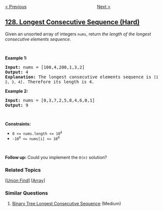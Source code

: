 <!--|This file generated by command(leetcode description); DO NOT EDIT.    |-->
<!--+----------------------------------------------------------------------+-->
<!--|@author    openset <openset.wang@gmail.com>                           |-->
<!--|@link      https://github.com/openset                                 |-->
<!--|@home      https://github.com/openset/leetcode                        |-->
<!--+----------------------------------------------------------------------+-->

[< Previous](../word-ladder "Word Ladder")
　　　　　　　　　　　　　　　　
[Next >](../sum-root-to-leaf-numbers "Sum Root to Leaf Numbers")

## [128. Longest Consecutive Sequence (Hard)](https://leetcode.com/problems/longest-consecutive-sequence "最长连续序列")

<p>Given an unsorted array of integers <code>nums</code>, return <em>the length of the longest consecutive elements sequence.</em></p>

<p>&nbsp;</p>
<p><strong>Example 1:</strong></p>

<pre>
<strong>Input:</strong> nums = [100,4,200,1,3,2]
<strong>Output:</strong> 4
<strong>Explanation:</strong> The longest consecutive elements sequence is <code>[1, 2, 3, 4]</code>. Therefore its length is 4.
</pre>

<p><strong>Example 2:</strong></p>

<pre>
<strong>Input:</strong> nums = [0,3,7,2,5,8,4,6,0,1]
<strong>Output:</strong> 9
</pre>

<p>&nbsp;</p>
<p><strong>Constraints:</strong></p>

<ul>
	<li><code>0 &lt;= nums.length &lt;= 10<sup>4</sup></code></li>
	<li><code>-10<sup>9</sup> &lt;= nums[i] &lt;= 10<sup>9</sup></code></li>
</ul>

<p>&nbsp;</p>
<strong>Follow up:</strong> Could you implement the <code>O(n)</code> solution?

### Related Topics
  [[Union Find](../../tag/union-find/README.md)]
  [[Array](../../tag/array/README.md)]

### Similar Questions
  1. [Binary Tree Longest Consecutive Sequence](../binary-tree-longest-consecutive-sequence) (Medium)
